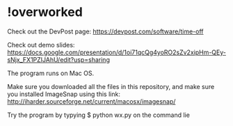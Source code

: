 # !overworked

Check out the DevPost page: https://devpost.com/software/time-off

Check out demo slides: https://docs.google.com/presentation/d/1oi71qcQg4yoRO2sZv2xipHm-QEy-sNjx_FX1PZIJAhU/edit?usp=sharing

The program runs on Mac OS. 

Make sure you downloaded all the files in this repository, and make sure you installed ImageSnap using this link:
http://iharder.sourceforge.net/current/macosx/imagesnap/

Try the program by typying
$ python wx.py
on the command lie
